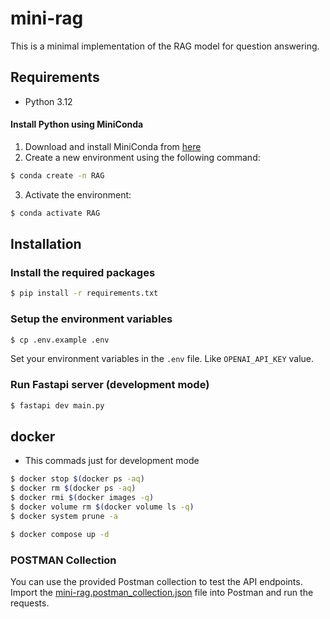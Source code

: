# mini-rag

This is a minimal implementation of the RAG model for question answering.

## Requirements

- Python 3.12 

#### Install Python using MiniConda

1) Download and install MiniConda from [here](https://docs.anaconda.com/free/miniconda/#quick-command-line-install)
2) Create a new environment using the following command:
```bash
$ conda create -n RAG
```
3) Activate the environment:
```bash
$ conda activate RAG
```

## Installation

### Install the required packages

```bash
$ pip install -r requirements.txt
```

### Setup the environment variables

```bash
$ cp .env.example .env
```

Set your environment variables in the `.env` file. Like `OPENAI_API_KEY` value.

### Run Fastapi server (development mode)
```bash
$ fastapi dev main.py
```
## docker 
* This commads just for development mode
```bash
$ docker stop $(docker ps -aq)
$ docker rm $(docker ps -aq)
$ docker rmi $(docker images -q)
$ docker volume rm $(docker volume ls -q)
$ docker system prune -a

$ docker compose up -d
```
### POSTMAN Collection
You can use the provided Postman collection to test the API endpoints. Import the [mini-rag.postman_collection.json](assets/Mini-Rag.postman_collection.json) file into Postman and run the requests.